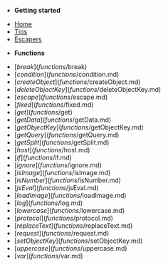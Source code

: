 <!-- docs/_sidebar.md -->

- **Getting started**

* [Home](/)
* [Tips](tips.md)
* [Escapers](escapers.md)

- **Functions**

* [$break](functions/$break)
* [$condition](functions/$condition.md)
* [$createObject](functions/$createObject.md)
* [$deleteObjectKey](functions/$deleteObjectKey.md)
* [$escape](functions/$escape.md)
* [$fixed](functions/$fixed.md)
* [$get](functions/$get)
* [$getData](functions/$getData.md)
* [$getObjectKey](functions/$getObjectKey.md)
* [$getQuery](functions/$getQuery.md)
* [$getSplit](functions/$getSplit.md)
* [$host](functions/$host.md)
* [$if](functions/$if.md)
* [$ignore](functions/$ignore.md)
* [$isImage](functions/$isImage.md)
* [$isNumber](functions/$isNumber.md)
* [$jsEval](functions/$jsEval.md)
* [$loadImage](functions/$loadImage.md)
* [$log](functions/$log.md)
* [$lowercase](functions/$lowercase.md)
* [$protocol](functions/$protocol.md)
* [$replaceText](functions/$replaceText.md)
* [$request](functions/$request.md)
* [$setObjectKey](functions/$setObjectKey.md)
* [$uppercase](functions/$uppercase.md)
* [$var](functions/$var.md)

